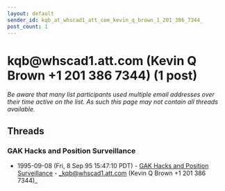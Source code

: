 ```yaml
---
layout: default
sender_id: kqb_at_whscad1_att_com_kevin_q_brown_1_201_386_7344_
post_count: 1
---
```


# kqb<span>@</span>whscad1.att.com (Kevin Q Brown +1 201 386 7344) (1 post)

_Be aware that many list participants used multiple email addresses over their time active on the list. As such this page may not contain all threads available._

## Threads

### GAK Hacks and Position Surveillance
+ 1995-09-08 (Fri, 8 Sep 95 15:47:10 PDT) - [GAK Hacks and Position Surveillance](/archive/1995/09/efd0aeff01b8137bb0a42cfe6fc3d4fb45cef222a82ab7a1ad0f2e79976543dc) - _kqb@whscad1.att.com (Kevin Q Brown +1 201 386 7344)_


